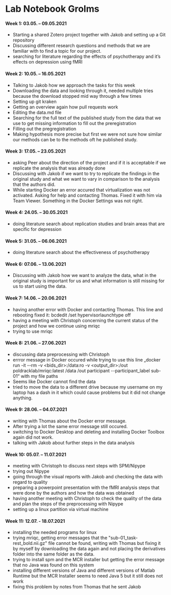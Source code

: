 # Lab Notebook Grolms
#### Week 1: 03.05. – 09.05.2021
- Starting a shared Zotero project together with Jakob and setting up a Git repository
- Discussing different research questions and methods that we are familiar with to find a topic for our project.
- searching for literature regarding the effects of psychotherapy and it’s effects on depression using fMRI

#### Week 2: 10.05. – 16.05.2021
-	Talking to Jakob how we approach the tasks for this week
-	Downloading the data and looking through it, needed multiple tries because the download stopped mid way through a few times
-	Setting up git kraken
-	Getting an overview again how pull requests work
-	Editing the data.md file
-	Searching for the full text of the published study from the data that we use to get missing information to fill out the preregistration
-	Filling out the pregregistration
-	Making hypothesis more precise but first we were not sure how similar our methods can be to the methods oft he published study.

#### Week 3: 17.05. – 23.05.2021
- asking Peer about the direction of the project and if it is acceptable if we replicate the analysis that was already done
- Discussing with Jakob if we want to try to replicate the findings in the original study and what we want to vary in comparison to the analysis that the authors did.
- While starting Docker an error accured that virtualization was not activated. Asking for help and contacting Thomas. Fixed it with him via Team Viewer. Something in the Docker Settings was not right.

#### Week 4: 24.05. – 30.05.2021
- doing literature search about replication studies and brain areas that are specific for depression

#### Week 5: 31.05. – 06.06.2021
- doing literature search about the effectiveness of psychotherapy

#### Week 6: 07.06. – 13.06.2021 
- Discussing with Jakob how we want to analyze the data, what in the original study is important for us and what information is still missing for us to start using the data.

#### Week 7: 14.06. – 20.06.2021
- having another error with Docker and contacting Thomas. This line and rebooting fixed it: bcdedit /set hypervisorlaunchtype off
- having a meeting with Christoph concerning the current status of the project and how we continue using mriqc
- trying to use mriqc

#### Week 8: 21.06. – 27.06.2021
- discussing data preprocessing with Christoph
- errror message in Docker occured while trying to use this line „docker run -it --rm -v <bids_dir>:/data:ro -v <output_dir>:/out poldracklab/mriqc:latest /data /out participant --participant_label sub-01“ with my file paths
- Seems like Docker cannot find the data
- tried to move the data to a different drive because my username on my laptop has a dash in it which could cause problems but it did not change anything.

#### Week 9: 28.06. – 04.07.2021
- writing with Thomas about the Docker error message.
- After trying a lot the same error message still occured.
- switching to Docker Desktop and deleting and installing Docker Toolbox again did not work.
- talking with Jakob about further steps in the data analysis

#### Week 10: 05.07. – 11.07.2021
- meeting with Christoph to discuss next steps with SPM/Nipype
- trying out Nipype
- going through the visual reports with Jakob and checking the data with regard to quality
- preparing a powerpoint presentation with the fMRI analysis steps that were done by the authors and how the data was obtained
- having another meeting with Christoph to check the quality of the data and plan the steps of the preprocessing with Nipype
- setting up a linux partition via virtual machine

#### Week 11: 12.07. - 18.07.2021
- installing the needed programs for linux
- trying mriqc, getting error messages that the "sub-01_task-rest_bold.nii.gz" file cannot be found, writing with Thomas but fixing it by myself by downloading the data again and not placing the derivatives folder into the same folder as the data.
-  trying to install spm and the MCR installer but getting the error message that no Java was found on this system
-  installing different versions of Java and different versions of Matlab Runtime but the MCR Installer seems to need Java 5 but it still does not work
-  fixing this problem by notes from Thomas that he sent Jakob
